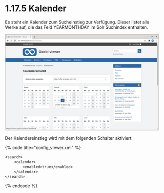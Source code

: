 # 1.17.5 Kalender

Es steht ein Kalender zum Sucheinstieg zur Verfügung. Dieser listet alle Werke auf, die das Feld YEARMONTHDAY im Solr Suchindex enthalten.

![Einstieg in die Inhalte &#xFC;ber einen Kalender](../../../.gitbook/assets/de_calendar.png)

Der Kalendereinstieg wird mit dem folgenden Schalter aktiviert:

{% code title="config\_viewer.xml" %}
```markup
<search>
    <calendar>
        <enabled>true</enabled>
    </calendar>
</search>
```
{% endcode %}

